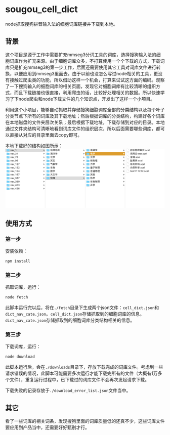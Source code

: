 # sougou_cell_dict
node抓取搜狗拼音输入法的细胞词库链接并下载到本地。

## 背景
这个项目是源于工作中需要扩充mmseg3分词工具的词库，选择搜狗输入法的细胞词库作为扩充来源。由于细胞词库众多，不打算使用一个个下载的方式，下载词库只是扩充mmseg3的第一步工作，后面还需要使用其它工具对词库文件进行转换，以便应用到mmseg3里面去。由于以前也没怎么写过node相关的工具，更没有接触过爬虫类的功能，所以借助这样一个机会，打算来试试这方面的编码。观察了一下搜狗输入的细胞词库的相关页面，发现它对细胞词库有比较清晰的组织方式，而且下载链接也很直接，利用爬虫的话，比较好处理相关的数据。所以快速学习了下node爬虫和node下载文件的几个知识点，开发出了这样一个小项目。

利用这个小项目，能够自动抓取并存储搜狗细胞词库全部的分类结构以及每个叶子分类节点下所有的词库及其下载地址；然后根据词库的分类结构，构建好各个词库在本地磁盘的文件夹层次关系；最后根据下载地址，下载存储到对应的目录。本地通过文件夹结构可清晰地看到词库文件的组织层次，所以后面需要哪些词库，都可以直接从对应的目录里面去copy即可。

本地下载好的结构如图所示：
![example](./example.png)

## 使用方式
### 第一步
安装依赖：
```bash
npm install
```

### 第二步
抓取词库，运行：
```bash
node fetch
```
此脚本运行完以后，将在`./fetch`目录下生成两个json文件：`cell_dict.json`和`dict_nav_cate.json`。`cell_dict.json`存储抓取到的细胞词库的信息。`dict_nav_cate.json`存储抓取到的细胞词库分类结构相关的信息。

### 第三步
下载词库，运行：
```bash
node download
```
此脚本运行后，会在`./downloads`目录下，存放下载完成的词库文件。考虑到一些请求错误的情况，此脚本可能需要多次运行才能下载完所有的文件（大概有1万多个文件），重复运行过程中，已下载过的词库文件不会再次发起请求下载。

下载失败的记录存放于`./download_error_list.json`文件当中。

## 其它
看了一些词库的相关词条，发现搜狗里面的词库质量低的还真不少，这些词库文件要应用到产品当中，还需要好好甄别才行。